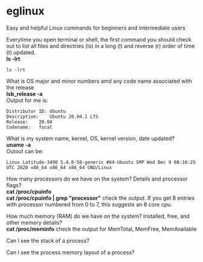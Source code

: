 # eglinux
Easy and helpful Linux commands for beginners and intermediate users  

Everytime you open terminal or shell, the first command you should check out to list all files and directries (ls) in a long (l) and reverse (r) order of time (t) updated.  
**ls -lrt**  
```
ls -lrt
```


What is OS major and minor numbers amd any code name associated with the release  
**lsb_release -a**  
Output for me is:  
```
Distributor ID:	Ubuntu
Description:	Ubuntu 20.04.1 LTS
Release:	20.04
Codename:	focal
```


What is my system name, kernel, OS, kernel version, date updated?  
**uname -a**  
Outout can be:  
```
Linux Latitude-3490 5.4.0-58-generic #64-Ubuntu SMP Wed Dec 9 08:16:25 UTC 2020 x86_64 x86_64 x86_64 GNU/Linux
```


How many processors do we have on the system? Details and processor flags?  
**cat /proc/cpuinfo**  
**cat /proc/cpuinfo | grep "processor"**  check the output. If you get 8 entries with processor numbered from 0 to 7, this suggests an 8 core cpu.  

How much memory (RAM) do we have on the system? Installed, free, and other memory details?  
**cat /proc/meminfo**  check the output for MemTotal, MemFree, MemAvailable  


Can I see the stack of a process?  



Can I see the process memory layout of a process?  


